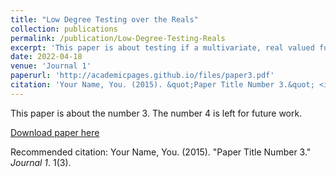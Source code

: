 ```yaml
---
title: "Low Degree Testing over the Reals"
collection: publications
permalink: /publication/Low-Degree-Testing-Reals
excerpt: 'This paper is about testing if a multivariate, real valued function over the reals is a low degree polynomial, or is far from being one.'
date: 2022-04-18
venue: 'Journal 1'
paperurl: 'http://academicpages.github.io/files/paper3.pdf'
citation: 'Your Name, You. (2015). &quot;Paper Title Number 3.&quot; <i>Journal 1</i>. 1(3).'
---
```

This paper is about the number 3. The number 4 is left for future work.

[Download paper here](http://academicpages.github.io/files/paper3.pdf)

Recommended citation: Your Name, You. (2015). "Paper Title Number 3." <i>Journal 1</i>. 1(3).
